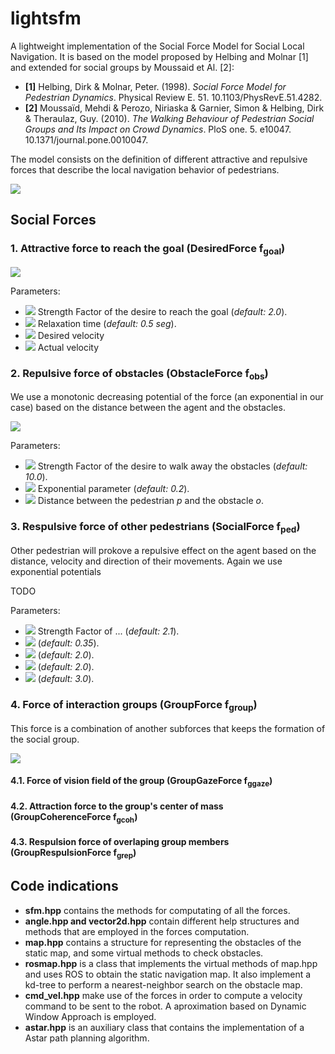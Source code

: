 # lightsfm

A lightweight implementation of the Social Force Model for Social Local Navigation. 
It is based on the model proposed by Helbing and Molnar [1] and extended for social groups by Moussaid et Al. [2]:

- **[1]** Helbing, Dirk & Molnar, Peter. (1998). *Social Force Model for Pedestrian Dynamics*. Physical Review E. 51. 10.1103/PhysRevE.51.4282. 
- **[2]** Moussaïd, Mehdi & Perozo, Niriaska & Garnier, Simon & Helbing, Dirk & Theraulaz, Guy. (2010). *The Walking Behaviour of Pedestrian Social Groups and Its Impact on Crowd Dynamics*. PloS one. 5. e10047. 10.1371/journal.pone.0010047. 

The model consists on the definition of different attractive and repulsive forces that describe the local navigation behavior of pedestrians.

<img src="https://render.githubusercontent.com/render/math?math=F_{total} = f_{goal} %2B \sum f_{obs} %2B \sum f_{ped} %2B f_{group}">

## Social Forces
### 1. Attractive force to reach the goal (DesiredForce f<sub>goal</sub>)

<img src="https://render.githubusercontent.com/render/math?math=f_{goal} = \alpha_{g} \frac{1}{\sigma_{g}} (V_{desired} - V_{actual})">

Parameters:

- <img src="https://render.githubusercontent.com/render/math?math=\alpha_{g}+"> Strength Factor of the desire to reach the goal (*default: 2.0*).
- <img src="https://render.githubusercontent.com/render/math?math=\sigma_{g}+"> Relaxation time (*default: 0.5 seg*).
- <img src="https://render.githubusercontent.com/render/math?math=V_{desired}+"> Desired velocity
- <img src="https://render.githubusercontent.com/render/math?math=V_{actual}+"> Actual velocity

### 2. Repulsive force of obstacles (ObstacleForce f<sub>obs</sub>)

We use a monotonic decreasing potential of the force (an exponential in our case) based on the distance between the agent and the obstacles.

<img src="https://render.githubusercontent.com/render/math?math=f_{goal} = \alpha_{o} e^{(-d_{po} / \sigma_{o})}  \left \| d_{po} \right \|">

Parameters:

- <img src="https://render.githubusercontent.com/render/math?math=\alpha_{o}+"> Strength Factor of the desire to walk away the obstacles (*default: 10.0*).
- <img src="https://render.githubusercontent.com/render/math?math=\sigma_{o}+"> Exponential parameter (*default: 0.2*).
- <img src="https://render.githubusercontent.com/render/math?math=\d_{po}+"> Distance between the pedestrian *p* and the obstacle *o*.


### 3. Respulsive force of other pedestrians (SocialForce f<sub>ped</sub>)

Other pedestrian will prokove a repulsive effect on the agent based on the distance, velocity and direction of their movements. Again we use exponential potentials

TODO

Parameters:

- <img src="https://render.githubusercontent.com/render/math?math=\alpha_{s}+"> Strength Factor of ... (*default: 2.1*).
- <img src="https://render.githubusercontent.com/render/math?math=\gamma_{s}+"> (*default: 0.35*).
- <img src="https://render.githubusercontent.com/render/math?math=\lambda_{s}+"> (*default: 2.0*).
- <img src="https://render.githubusercontent.com/render/math?math=n_{s}+"> (*default: 2.0*).
- <img src="https://render.githubusercontent.com/render/math?math={n'}_{s}+"> (*default: 3.0*).


### 4. Force of interaction groups (GroupForce f<sub>group</sub>)

This force is a combination of another subforces that keeps the formation of the social group.

<img src="https://render.githubusercontent.com/render/math?math=f_{group} = f_{ggaze} %2B f_{gcoh} %2B f_{grep}">


#### 4.1. Force of vision field of the group (GroupGazeForce f<sub>ggaze</sub>)

#### 4.2. Attraction force to the group's center of mass (GroupCoherenceForce f<sub>gcoh</sub>)

#### 4.3. Respulsion force of overlaping group members (GroupRespulsionForce f<sub>grep</sub>)


## Code indications

- **sfm.hpp** contains the methods for computating of all the forces.
- **angle.hpp and vector2d.hpp** contain different help structures and methods that are employed in the forces computation.
- **map.hpp** contains a structure for representing the obstacles of the static map, and some virtual methods to check obstacles.
- **rosmap.hpp** is a class that implements the virtual methods of map.hpp and uses ROS to obtain the static navigation map. It also implement a kd-tree to perform a nearest-neighbor search on the obstacle map.
- **cmd_vel.hpp** make use of the forces in order to compute a velocity command to be sent to the robot. A aproximation based on Dynamic Window Approach is employed.
- **astar.hpp** is an auxiliary class that contains the implementation of a Astar path planning algorithm.

 

